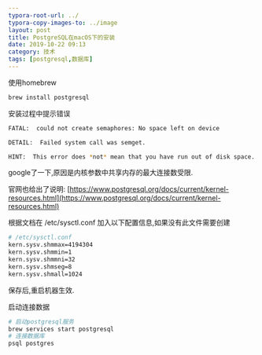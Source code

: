```yaml
---
typora-root-url: ../
typora-copy-images-to: ../image
layout: post
title: PostgreSQL在macOS下的安装
date: 2019-10-22 09:13
category: 技术 
tags: [postgresql,数据库]
---
```




使用homebrew

```sh
brew install postgresql
```

安装过程中提示错误 

```sh
FATAL:  could not create semaphores: No space left on device

DETAIL:  Failed system call was semget.

HINT:  This error does *not* mean that you have run out of disk space.  It occurs when either the system limit for the maximum number of semaphore sets (SEMMNI), or the system wide maximum number of semaphores (SEMMNS), would be exceeded.  You need to raise the respective kernel parameter.  Alternatively, reduce PostgreSQL's consumption of semaphores by reducing its max_connections parameter.
```



google了一下,原因是内核参数中共享内存的最大连接数受限.

官网也给出了说明:  [https://www.postgresql.org/docs/current/kernel-resources.html](https://www.postgresql.org/docs/current/kernel-resources.html)

根据文档在 /etc/sysctl.conf 加入以下配置信息,如果没有此文件需要创建

```sh
# /etc/sysctl.conf
kern.sysv.shmmax=4194304
kern.sysv.shmmin=1
kern.sysv.shmmni=32
kern.sysv.shmseg=8
kern.sysv.shmall=1024
```

保存后,重启机器生效.

启动连接数据

```sh
# 启动postgresql服务
brew services start postgresql
# 连接数据库
psql postgres
```



